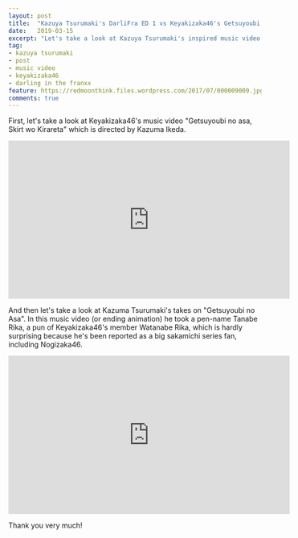 ```yaml
---
layout: post
title:  "Kazuya Tsurumaki's DarliFra ED 1 vs Keyakizaka46's Getsuyoubi no Asa, Skirt wo Kirareta"
date:   2019-03-15
excerpt: "Let's take a look at Kazuya Tsurumaki's inspired music video."
tag:
- kazuya tsurumaki
- post
- music video
- keyakizaka46
- darling in the franxx
feature: https://redmoonthink.files.wordpress.com/2017/07/000009009.jpg
comments: true
---
```


First, let's take a look at Keyakizaka46's music video "Getsuyoubi no asa, Skirt wo Kirareta" which is directed by Kazuma Ikeda. 
<iframe width="560" height="315" src="https://www.youtube.com/embed/4ohdYZj_ykY" frameborder="0"> </iframe>

And then let's take a look at Kazuma Tsurumaki's takes on "Getsuyoubi no Asa". In this music video (or ending animation) he took a pen-name Tanabe Rika, a pun of Keyakizaka46's member Watanabe Rika, which is hardly surprising because he's been reported as a big sakamichi series fan, including Nogizaka46. 

<iframe width="560" height="315" src="https://www.youtube.com/embed/PieK5u9pPIA" frameborder="0"> </iframe>

Thank you very much! 


